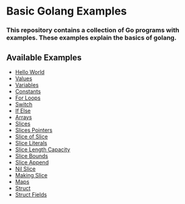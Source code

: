 <!--
  Title: Basic Golang Examples
  Description: This repository contains a collection of Go programs with examples. These examples explain the basics of golang.
  Author: Afroza Yasmin
  -->
  
# Basic Golang Examples

### This repository contains a collection of Go programs with examples. These examples explain the basics of golang. 

## Available Examples
  - <a target="_blank" href="https://github.com/tithi021/basic-golang-example/blob/master/hello-world.go">Hello World</a><br/>
  - <a target="_blank" href="https://github.com/tithi021/basic-golang-example/blob/master/values.go">Values</a><br/>
  - <a target="_blank" href="https://github.com/tithi021/basic-golang-example/blob/master/variables.go">Variables</a><br/>
  - <a target="_blank" href="https://github.com/tithi021/basic-golang-example/blob/master/constants.go">Constants</a><br/>
  - <a target="_blank" href="https://github.com/tithi021/basic-golang-example/blob/master/for-loops.go">For Loops</a><br/>
  - <a target="_blank" href="https://github.com/tithi021/basic-golang-example/blob/master/switch.go">Switch</a><br/>
  - <a target="_blank" href="https://github.com/tithi021/basic-golang-example/blob/master/if-else.go">If Else</a><br/>
  - <a target="_blank" href="https://github.com/tithi021/basic-golang-example/blob/master/arrays.go">Arrays</a><br/>
  - <a target="_blank" href="https://github.com/tithi021/basic-golang-example/blob/master/slices.go">Slices</a><br/>
  - <a target="_blank" href="https://github.com/tithi021/basic-golang-example/blob/master/slices-pointers.go">Slices Pointers</a><br/>
  - <a target="_blank" href="https://github.com/tithi021/basic-golang-example/blob/master/slice-of-slice.go">Slice of Slice</a><br/>
  - <a target="_blank" href="https://github.com/tithi021/basic-golang-example/blob/master/slice-literals.go">Slice Literals</a><br/>
  - <a target="_blank" href="https://github.com/tithi021/basic-golang-example/blob/master/slice-len-cap.go">Slice Length Capacity</a><br/>
  - <a target="_blank" href="https://github.com/tithi021/basic-golang-example/blob/master/slice-bounds.go">Slice Bounds</a><br/>
  - <a target="_blank" href="https://github.com/tithi021/basic-golang-example/blob/master/slice-append.go">Slice Append</a><br/>
  - <a target="_blank" href="https://github.com/tithi021/basic-golang-example/blob/master/nil-slices.go">Nil Slice</a><br/>
  - <a target="_blank" href="https://github.com/tithi021/basic-golang-example/blob/master/making-slices.go">Making Slice</a><br/>
  - <a target="_blank" href="https://github.com/tithi021/basic-golang-example/blob/master/maps.go">Maps</a><br/>
   - <a target="_blank" href="https://github.com/tithi021/basic-golang-example/blob/master/struct.go">Struct</a><br/>
  - <a target="_blank" href="https://github.com/tithi021/basic-golang-example/blob/master/struct-fields.go">Struct Fields</a><br/>
  
